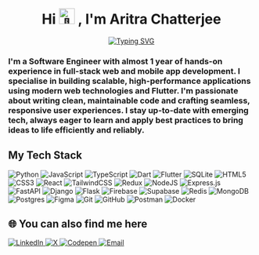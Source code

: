 <h1 align="center"> Hi <picture>
  <source srcset="https://fonts.gstatic.com/s/e/notoemoji/latest/1f44b/512.webp" type="image/webp">
  <img src="https://fonts.gstatic.com/s/e/notoemoji/latest/1f44b/512.gif" alt="👋" width="32" height="32">
</picture>, I'm Aritra Chatterjee </h1>
<p align="center">
  <a href="https://git.io/typing-svg"><img src="https://readme-typing-svg.demolab.com?font=Fira+Code&pause=1000&center=true&vCenter=true&lines=Software+Engineer;Full-Stack+Developer;Flutter+Developer" alt="Typing SVG" /></a>
</p>

<h3>I'm a Software Engineer with almost 1 year of hands-on experience in full-stack web and mobile app development. I specialise in building scalable, high-performance applications using modern web technologies and Flutter. I'm passionate about writing clean, maintainable code and crafting seamless, responsive user experiences. I stay up-to-date with emerging tech, always eager to learn and apply best practices to bring ideas to life efficiently and reliably.</h3>

## My Tech Stack
   <p align="left">
     <img src="https://img.shields.io/badge/python-3670A0?style=for-the-badge&logo=python&logoColor=ffdd54" alt="Python">
     <img src="https://img.shields.io/badge/javascript-%23323330.svg?style=for-the-badge&logo=javascript&logoColor=%23F7DF1E" alt="JavaScript">
     <img src="https://img.shields.io/badge/typescript-%23007ACC.svg?style=for-the-badge&logo=typescript&logoColor=white" alt="TypeScript">
     <img src="https://img.shields.io/badge/dart-%230175C2.svg?style=for-the-badge&logo=dart&logoColor=white" alt="Dart">
     <img src="https://img.shields.io/badge/Flutter-%2302569B.svg?style=for-the-badge&logo=Flutter&logoColor=white" alt="Flutter">
     <img src="https://img.shields.io/badge/sqlite-%2307405e.svg?style=for-the-badge&logo=sqlite&logoColor=white" alt="SQLite">
     <img src="https://img.shields.io/badge/html5-%23E34F26.svg?style=for-the-badge&amp;logo=html5&amp;logoColor=white" alt="HTML5">
     <img src="https://img.shields.io/badge/css3-%231572B6.svg?style=for-the-badge&logo=css3&logoColor=white" alt="CSS3">
     <img src="https://img.shields.io/badge/react-%2320232a.svg?style=for-the-badge&amp;logo=react&amp;logoColor=%2361DAFB" alt="React">
     <img src="https://img.shields.io/badge/tailwindcss-%2338B2AC.svg?style=for-the-badge&amp;logo=tailwind-css&amp;logoColor=white" alt="TailwindCSS">
     <img src="https://img.shields.io/badge/redux-%23593d88.svg?style=for-the-badge&amp;logo=redux&amp;logoColor=white" alt="Redux">
     <img src="https://img.shields.io/badge/node.js-6DA55F?style=for-the-badge&logo=node.js&logoColor=white" alt="NodeJS">
     <img src="https://img.shields.io/badge/express.js-%23404d59.svg?style=for-the-badge&logo=express&logoColor=%2361DAFB" alt="Express.js">
     <img src="https://img.shields.io/badge/FastAPI-005571?style=for-the-badge&logo=fastapi" alt="FastAPI">
     <img src="https://img.shields.io/badge/django-%23092E20.svg?style=for-the-badge&logo=django&logoColor=white" alt="Django">
     <img src="https://img.shields.io/badge/flask-%23000.svg?style=for-the-badge&logo=flask&logoColor=white" alt="Flask">
     <img src="https://img.shields.io/badge/firebase-a08021?style=for-the-badge&logo=firebase&logoColor=ffcd34" alt="Firebase">
     <img src="https://img.shields.io/badge/Supabase-3ECF8E?style=for-the-badge&logo=supabase&logoColor=white" alt="Supabase">
     <img src="https://img.shields.io/badge/redis-%23DD0031.svg?style=for-the-badge&amp;logo=redis&amp;logoColor=white" alt="Redis"> 
     <img src="https://img.shields.io/badge/MongoDB-%234ea94b.svg?style=for-the-badge&logo=mongodb&logoColor=white" alt="MongoDB">
     <img src="https://img.shields.io/badge/postgres-%23316192.svg?style=for-the-badge&logo=postgresql&logoColor=white" alt="Postgres">
     <img src="https://img.shields.io/badge/figma-%23F24E1E.svg?style=for-the-badge&logo=figma&logoColor=white" alt="Figma">
     <img src="https://img.shields.io/badge/git-%23F05033.svg?style=for-the-badge&amp;logo=git&amp;logoColor=white" alt="Git"> 
     <img src="https://img.shields.io/badge/github-%23121011.svg?style=for-the-badge&logo=github&logoColor=white" alt="GitHub">
     <img src="https://img.shields.io/badge/Postman-FF6C37?style=for-the-badge&amp;logo=postman&amp;logoColor=white" alt="Postman"> 
     <img src="https://img.shields.io/badge/docker-%230db7ed.svg?style=for-the-badge&amp;logo=docker&amp;logoColor=white" alt="Docker"> 
   </p>

## 🌐 You can also find me here
<p align="left">
  <a href="https://linkedin.com/in/aritra-c1" target="_blank">
  <img src="https://img.shields.io/badge/LinkedIn-%230077B5.svg?logo=linkedin&logoColor=white" alt="LinkedIn">
</a>
<a href="https://x.com/Aritra_C1" target="_blank">
  <img src="https://img.shields.io/badge/X-black.svg?logo=X&logoColor=white" alt="X">
</a>
<a href="https://codepen.io/AritraC1" target="_blank">
  <img src="https://img.shields.io/badge/Codepen-000000?logo=codepen&logoColor=white" alt="Codepen">
</a>
<a href="mailto:aritrach022@gmail.com">
  <img src="https://img.shields.io/badge/Email-D14836?logo=gmail&logoColor=white" alt="Email">
</a>
</p>
